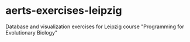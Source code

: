 aerts-exercises-leipzig
=======================

Database and visualization exercises for Leipzig course "Programming for Evolutionary Biology"
